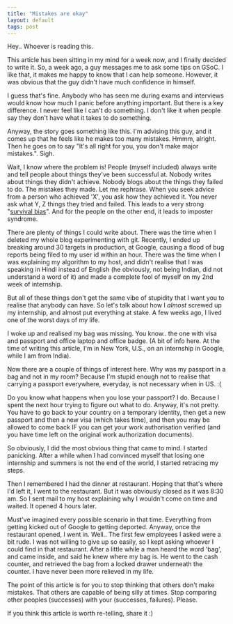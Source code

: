 ```yaml
---
title: "Mistakes are okay"
layout: default
tags: post
---
```

Hey.. Whoever is reading this.

This article has been sitting in my mind for a week now, and I finally decided
to write it. So, a week ago, a guy messages me to ask some tips on GSoC. I like
that, it makes me happy to know that I can help someone. However, it was obvious
that the guy didn't have much confidence in himself.

I guess that's fine. Anybody who has seen me during exams and interviews would
know how much I panic before anything important. But there is a key difference.
I never feel like I can't do something. I don't like it when people say they
don't have what it takes to do something.

Anyway, the story goes something like this. I'm advising this guy, and it comes
up that he feels like he makes too many mistakes. Hmmm, alright. Then he goes on
to say "It's all right for you, you don't make major mistakes.". Sigh.

Wait, I know where the problem is! People (myself included) always write and
tell people about things they've been successful at. Nobody writes about things
they didn't achieve. Nobody blogs about the things they failed to do. The
mistakes they made. Let me rephrase. When you seek advice from a person who
achieved 'X', you ask how they achieved it. You never ask what Y, Z things they
tried and failed. This leads to a very strong "[survival
bias](https://en.wikipedia.org/wiki/Survivorship_bias)". And for the people on
the other end, it leads to imposter syndrome.

There are plenty of things I could write about. There was the time when I
deleted my whole blog experimenting with git. Recently, I ended up breaking
around 30 targets in production, at Google, causing a flood of bug reports
being filed to my user id within an hour. There was the time when I was
explaining my algorithm to my host, and didn't realise that I was speaking in
Hindi instead of English (he obviously, not being Indian, did not understand a
word of it) and made a complete fool of myself on my 2nd week of internship.

But all of these things don't get the same vibe of stupidity that I want you to
realise that anybody can have. So let's talk about how I *almost* screwed up my
internship, and almost put everything at stake. A few weeks ago, I lived one of
the worst days of my life.

I woke up and realised my bag was missing. You know.. the one with visa and
passport and office laptop and office badge. (A bit of info here. At the time
of writing this article, I'm in New York, U.S., on an internship in Google,
while I am from India).

Now there are a couple of things of interest here. Why was my passport in a bag
and not in my room? Because I'm stupid enough not to realise that carrying a
passport everywhere, everyday, is not necessary when in US. :(

Do you know what happens when you lose your passport? I do. Because I spent the
next hour trying to figure out what to do. Anyway, it's not pretty. You have to
go back to your country on a temporary identity, then get a new passport and
then a new visa (which takes time), and then you may be allowed to come back IF
you can get your work authorisation verified (and you have time left on the
original work authorization documents).

So obviously, I did the most obvious thing that came to mind. I started
panicking. After a while when I had convinced myself that losing one internship
and summers is not the end of the world, I started retracing my steps.

Then I remembered I had the dinner at restaurant. Hoping that that's where I'd
left it, I went to the restaurant. But it was obviously closed as it was 8:30
am. So I sent mail to my host explaining why I wouldn't come on time and
waited. It opened 4 hours later.

Must've imagined every possible scenario in that time. Everything from getting
kicked out of Google to getting deported. Anyway, once the restaurant opened, I
went in. Well.. The first few employees I asked were a bit rude. I was not
willing to give up so easily, so I kept asking whoever I could find in that
restaurant. After a little while a man heard the word 'bag', and came inside,
and said he knew where my bag is. He went to the cash counter, and retrieved
the bag from a locked drawer underneath the counter. I have never been more
relieved in my life.

The point of this article is for you to stop thinking that others don't make
mistakes. That others are capable of being silly at times. Stop comparing other
peoples (successes) with your (successes, failures). Please.


If you think this article is worth re-telling, share it :)
<br/> <br/>
